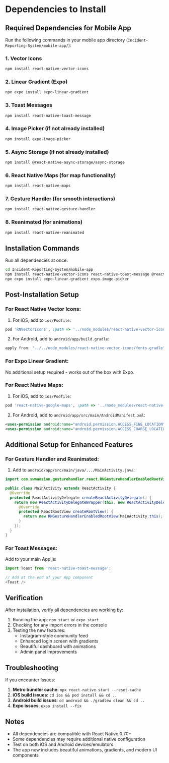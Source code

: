 # Dependencies to Install

## Required Dependencies for Mobile App

Run the following commands in your mobile app directory (`Incident-Reporting-System/mobile-app/`):

### 1. Vector Icons
```bash
npm install react-native-vector-icons
```

### 2. Linear Gradient (Expo)
```bash
npx expo install expo-linear-gradient
```

### 3. Toast Messages
```bash
npm install react-native-toast-message
```

### 4. Image Picker (if not already installed)
```bash
npm install expo-image-picker
```

### 5. Async Storage (if not already installed)
```bash
npm install @react-native-async-storage/async-storage
```

### 6. React Native Maps (for map functionality)
```bash
npm install react-native-maps
```

### 7. Gesture Handler (for smooth interactions)
```bash
npm install react-native-gesture-handler
```

### 8. Reanimated (for animations)
```bash
npm install react-native-reanimated
```

## Installation Commands

Run all dependencies at once:

```bash
cd Incident-Reporting-System/mobile-app
npm install react-native-vector-icons react-native-toast-message @react-native-async-storage/async-storage react-native-maps react-native-gesture-handler react-native-reanimated
npx expo install expo-linear-gradient expo-image-picker
```

## Post-Installation Setup

### For React Native Vector Icons:
1. For iOS, add to `ios/Podfile`:
```ruby
pod 'RNVectorIcons', :path => '../node_modules/react-native-vector-icons'
```

2. For Android, add to `android/app/build.gradle`:
```gradle
apply from: "../../node_modules/react-native-vector-icons/fonts.gradle"
```

### For Expo Linear Gradient:
No additional setup required - works out of the box with Expo.

### For React Native Maps:
1. For iOS, add to `ios/Podfile`:
```ruby
pod 'react-native-google-maps', :path => '../node_modules/react-native-maps'
```

2. For Android, add to `android/app/src/main/AndroidManifest.xml`:
```xml
<uses-permission android:name="android.permission.ACCESS_FINE_LOCATION" />
<uses-permission android:name="android.permission.ACCESS_COARSE_LOCATION" />
```

## Additional Setup for Enhanced Features

### For Gesture Handler and Reanimated:
1. Add to `android/app/src/main/java/.../MainActivity.java`:
```java
import com.swmansion.gesturehandler.react.RNGestureHandlerEnabledRootView;

public class MainActivity extends ReactActivity {
  @Override
  protected ReactActivityDelegate createReactActivityDelegate() {
    return new ReactActivityDelegateWrapper(this, new ReactActivityDelegate(this, getMainComponentName()) {
      @Override
      protected ReactRootView createRootView() {
        return new RNGestureHandlerEnabledRootView(MainActivity.this);
      }
    });
  }
}
```

### For Toast Messages:
Add to your main App.js:
```javascript
import Toast from 'react-native-toast-message';

// Add at the end of your App component
<Toast />
```

## Verification

After installation, verify all dependencies are working by:

1. Running the app: `npm start` or `expo start`
2. Checking for any import errors in the console
3. Testing the new features:
   - Instagram-style community feed
   - Enhanced login screen with gradients
   - Beautiful dashboard with animations
   - Admin panel improvements

## Troubleshooting

If you encounter issues:

1. **Metro bundler cache**: `npx react-native start --reset-cache`
2. **iOS build issues**: `cd ios && pod install && cd ..`
3. **Android build issues**: `cd android && ./gradlew clean && cd ..`
4. **Expo issues**: `expo install --fix`

## Notes

- All dependencies are compatible with React Native 0.70+
- Some dependencies may require additional native configuration
- Test on both iOS and Android devices/emulators
- The app now includes beautiful animations, gradients, and modern UI components
